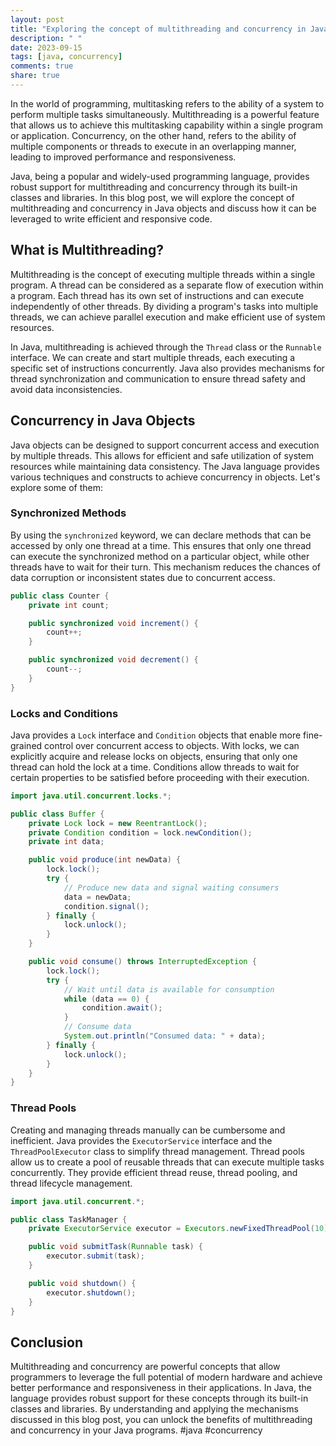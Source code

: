 ```yaml
---
layout: post
title: "Exploring the concept of multithreading and concurrency in Java objects"
description: " "
date: 2023-09-15
tags: [java, concurrency]
comments: true
share: true
---
```


In the world of programming, multitasking refers to the ability of a system to perform multiple tasks simultaneously. Multithreading is a powerful feature that allows us to achieve this multitasking capability within a single program or application. Concurrency, on the other hand, refers to the ability of multiple components or threads to execute in an overlapping manner, leading to improved performance and responsiveness.

Java, being a popular and widely-used programming language, provides robust support for multithreading and concurrency through its built-in classes and libraries. In this blog post, we will explore the concept of multithreading and concurrency in Java objects and discuss how it can be leveraged to write efficient and responsive code.

## What is Multithreading?

Multithreading is the concept of executing multiple threads within a single program. A thread can be considered as a separate flow of execution within a program. Each thread has its own set of instructions and can execute independently of other threads. By dividing a program's tasks into multiple threads, we can achieve parallel execution and make efficient use of system resources.

In Java, multithreading is achieved through the `Thread` class or the `Runnable` interface. We can create and start multiple threads, each executing a specific set of instructions concurrently. Java also provides mechanisms for thread synchronization and communication to ensure thread safety and avoid data inconsistencies.

## Concurrency in Java Objects

Java objects can be designed to support concurrent access and execution by multiple threads. This allows for efficient and safe utilization of system resources while maintaining data consistency. The Java language provides various techniques and constructs to achieve concurrency in objects. Let's explore some of them:

### Synchronized Methods

By using the `synchronized` keyword, we can declare methods that can be accessed by only one thread at a time. This ensures that only one thread can execute the synchronized method on a particular object, while other threads have to wait for their turn. This mechanism reduces the chances of data corruption or inconsistent states due to concurrent access.

```java
public class Counter {
    private int count;

    public synchronized void increment() {
        count++;
    }

    public synchronized void decrement() {
        count--;
    }
}
```

### Locks and Conditions

Java provides a `Lock` interface and `Condition` objects that enable more fine-grained control over concurrent access to objects. With locks, we can explicitly acquire and release locks on objects, ensuring that only one thread can hold the lock at a time. Conditions allow threads to wait for certain properties to be satisfied before proceeding with their execution.

```java
import java.util.concurrent.locks.*;

public class Buffer {
    private Lock lock = new ReentrantLock();
    private Condition condition = lock.newCondition();
    private int data;

    public void produce(int newData) {
        lock.lock();
        try {
            // Produce new data and signal waiting consumers
            data = newData;
            condition.signal();
        } finally {
            lock.unlock();
        }
    }

    public void consume() throws InterruptedException {
        lock.lock();
        try {
            // Wait until data is available for consumption
            while (data == 0) {
                condition.await();
            }
            // Consume data
            System.out.println("Consumed data: " + data);
        } finally {
            lock.unlock();
        }
    }
}
```

### Thread Pools

Creating and managing threads manually can be cumbersome and inefficient. Java provides the `ExecutorService` interface and the `ThreadPoolExecutor` class to simplify thread management. Thread pools allow us to create a pool of reusable threads that can execute multiple tasks concurrently. They provide efficient thread reuse, thread pooling, and thread lifecycle management.

```java
import java.util.concurrent.*;

public class TaskManager {
    private ExecutorService executor = Executors.newFixedThreadPool(10);

    public void submitTask(Runnable task) {
        executor.submit(task);
    }

    public void shutdown() {
        executor.shutdown();
    }
}
```

## Conclusion

Multithreading and concurrency are powerful concepts that allow programmers to leverage the full potential of modern hardware and achieve better performance and responsiveness in their applications. In Java, the language provides robust support for these concepts through its built-in classes and libraries. By understanding and applying the mechanisms discussed in this blog post, you can unlock the benefits of multithreading and concurrency in your Java programs. #java #concurrency